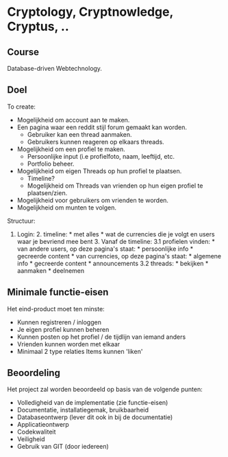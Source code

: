 # Cryptology, Cryptnowledge, Cryptus, .. 

## Course

Database-driven Webtechnology.

## Doel

To create:
* Mogelijkheid om account aan te maken.
* Een pagina waar een reddit stijl forum gemaakt kan worden.
	* Gebruiker kan een thread aanmaken.
	* Gebruikers kunnen reageren op elkaars threads.
* Mogelijkheid om een profiel te maken.
	* Persoonlijke input (i.e profielfoto, naam, leeftijd, etc.
	* Portfolio beheer.
* Mogelijkheid om eigen Threads op hun profiel te plaatsen.
	* Timeline?
	* Mogelijkheid om Threads van vrienden op hun eigen profiel te plaatsen/zien.
* Mogelijkheid voor gebruikers om vrienden te worden.
* Mogelijkheid om munten te volgen.

Structuur:
1. Login: 
	2. timeline:
		* met alles
		* wat de currencies die je volgt en users waar je bevriend mee bent
	3. Vanaf de timeline:
		3.1 profielen vinden:
			* van andere users, op deze pagina's staat:
				* persoonlijke info
				* gecreerde content
			* van currencies, op deze pagina's staat:
				* algemene info
				* gecreerde content
				* announcements
		3.2 threads:
			* bekijken
			* aanmaken
			* deelnemen

## Minimale functie-eisen

Het eind-product moet ten minste:
* Kunnen registreren / inloggen
* Je eigen profiel kunnen beheren
* Kunnen posten op het profiel / de tijdlijn van iemand anders
* Vrienden kunnen worden met elkaar
* Minimaal 2 type relaties Items kunnen 'liken'
 
## Beoordeling

Het project zal worden beoordeeld op basis van de volgende punten:
* Volledigheid van de implementatie (zie functie-eisen)
* Documentatie, installatiegemak, bruikbaarheid
* Databaseontwerp (lever dit ook in bij de documentatie)
* Applicatieontwerp
* Codekwaliteit
* Veiligheid
* Gebruik van GIT (door iedereen)